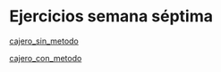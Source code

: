 # Ejercicios semana séptima

[cajero_sin_metodo](https://github.com/angelaserantes/ejercicio_semana_septima/blob/main/src/com/ejercicios/SemanaSeptima/Cajero.java)

[cajero_con_metodo](https://github.com/angelaserantes/ejercicio_semana_septima/blob/main/src/com/ejercicios/SemanaSeptima/Cajero1.java)